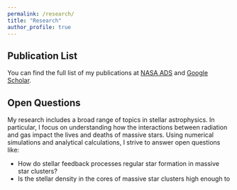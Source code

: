 ```yaml
---
permalink: /research/
title: "Research"
author_profile: true
---
```


## Publication List
You can find the full list of my publications at [NASA ADS](https://ui.adsabs.harvard.edu/user/libraries/tbxiKajfTsSjDC7Ir7sZxA) and [Google Scholar](https://scholar.google.com/citations?user=nGVc2BAAAAAJ&hl=en).

## Open Questions
My research includes a broad range of topics in stellar astrophysics. In particular, I focus on understanding how the interactions between radiation and gas impact the lives and deaths of massive stars. Using numerical simulations and analytical calculations, I strive to answer open questions like:
- How do stellar feedback processes regular star formation in massive star clusters?
- Is the stellar density in the cores of massive star clusters high enough to 


## 


